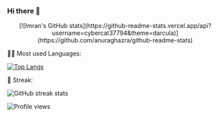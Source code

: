 ### Hi there 👋

<!--
**cybercat37794/cybercat37794** is a ✨ _special_ ✨ repository because its `README.md` (this file) appears on your GitHub profile.

Here are some ideas to get you started:

- 🔭 I’m currently working on ...
- 🌱 I’m currently learning ...
- 👯 I’m looking to collaborate on ...
- 🤔 I’m looking for help with ...
- 💬 Ask me about ...
- 📫 How to reach me: ...
- 😄 Pronouns: ...
- ⚡ Fun fact: ...
-->
<p align="center">
[![Imran's GitHub stats](https://github-readme-stats.vercel.app/api?username=cybercat37794&theme=darcula)](https://github.com/anuraghazra/github-readme-stats)
</p>

👨‍💻 Most used Languages:

[![Top Langs](https://github-readme-stats.vercel.app/api/top-langs/?username=cybercat37794&show_icons=true&theme=dracula)](https://github.com/anuraghazra/github-readme-stats)

📶 Streak:

![GitHub streak stats](https://github-readme-streak-stats.herokuapp.com/?user=cybercat37794&theme=darcula)  

![Profile views](https://gpvc.arturio.dev/cybercat37794)  
